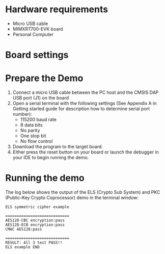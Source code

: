 Hardware requirements
=====================
- Micro USB cable
- MIMXRT700-EVK board
- Personal Computer

Board settings
============

Prepare the Demo
===============
1.  Connect a micro USB cable between the PC host and the CMSIS DAP USB port (J1) on the board
2.  Open a serial terminal with the following settings (See Appendix A in Getting started guide for description how to determine serial port number):
    - 115200 baud rate
    - 8 data bits
    - No parity
    - One stop bit
    - No flow control
3.  Download the program to the target board.
4.  Either press the reset button on your board or launch the debugger in your IDE to begin running the demo.

Running the demo
================
The log below shows the output of the ELS (Crypto Sub System) and PKC (Public-Key Crypto Coprocessor) demo in the terminal window:
~~~~~~~~~~~~~~~~~~~~~~~~~~~~~~~~~~~
ELS symmetric cipher example

============================
AES128-CBC encryption:pass
AES128-ECB encryption:pass
CMAC AES128:pass

============================
RESULT: All 3 test PASS!!
ELS example END
~~~~~~~~~~~~~~~~~~~~~~~~~~~~~~~~~~~
